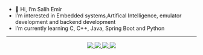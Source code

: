 - 👋 Hi, I’m Salih Emir
-  I’m interested in Embedded systems,Artifical Intelligence, emulator development and backend development
-  I’m currently learning C, C++, Java, Spring Boot and Python

--------------------------------

   
  
<p align="center">
  <a href="https://github.com/Tigerinth">
    <img src="http://github-profile-summary-cards.vercel.app/api/cards/profile-details?username=Tigerinth&theme=transparent" />
  </a>
  <a href="https://github.com/Tigerinth">
    <img src="https://github-readme-streak-stats.herokuapp.com/?user=Tigerinth&hide_border=true&card_width=338&theme=transparent" />
  </a>
  <a href="https://github.com/Tigerinth">
    <img src="http://github-profile-summary-cards.vercel.app/api/cards/stats?username=Tigerinth&theme=transparent" />
  </a>
  <a href="https://github.com/Tigerinth">
    <img src="https://github-readme-stats.vercel.app/api/top-langs/?username=Tigerinth&langs_count=10&exclude_repo=&hide=jupyter%20notebook,vim%20script,cmake,makefile,batchfile,emacs%20lisp,css,html&layout=default&card_width=699&hide_border=true&theme=transparent" />
  </a>
</p>
<p align="center">
   <img src="https://komarev.com/ghpvc/?username=your-github-Tigerinth&style=flat-square&color=blue" alt=""/>
   </p>
<!---
Tigerinth/Tigerinth is a ✨ special ✨ repository because its `README.md` (this file) appears on your GitHub profile.
You can click the Preview link to take a look at your changes.
--->
